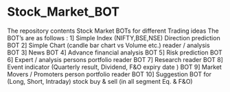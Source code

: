 # Stock_Market_BOT
The repository contents Stock Market BOTs for different Trading ideas 
The BOT’s are as follows :
1] Simple Index (NIFTY,BSE,NSE) Direction prediction BOT
2] Simple Chart (candle bar chart  vs Volume etc.) reader / analysis BOT
3] News BOT
4] Advance financial analysis BOT
5] Risk prediction BOT
6] Expert / analysis persons portfolio reader BOT
7] Research reader BOT
8] Event indicator (Quarterly result, Dividend, F&O expiry date ) BOT
9] Market Movers / Promoters person portfolio reader BOT
10] Suggestion BOT for (Long, Short, Intraday) stock buy & sell (in all segment Eq. & F&O)
